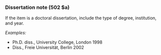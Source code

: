 ### Dissertation note (502 $a)

If the item is a doctoral dissertation, include the type of degree, institution, and year.

_Examples:_

- Ph.D. diss., University College, London 1998
- Diss., Freie Universität, Berlin 2002
